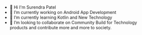 ### 
- 👋 Hi I'm Surendra Patel 
- 🔭 I’m currently working on Android App Development
- 🌱 I’m currently learning Kotlin and New Technology
- 👯 I’m looking to collaborate on Community Build for Technology products and contribute more and more to society.
<!--
**rawpatel/rawpatel** is a ✨ _special_ ✨ repository because its `README.md` (this file) appears on your GitHub profile.

Here are some ideas to get you started:

- 🔭 I’m currently working on ... Android App Development
- 🌱 I’m currently learning ...Kotlin and New Technology
- 👯 I’m looking to collaborate on a Community Build for Technology product and contribute more and more to society.
- 🤔 I’m looking for help with ...
- 💬 Ask me about ...
- 📫 How to reach me: ...
- 😄 Pronouns: ...
- ⚡ Fun fact: ...
-->
